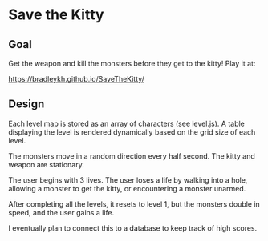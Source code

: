 Save the Kitty
==============

## Goal

Get the weapon and kill the monsters before they get to the kitty! Play it at:

https://bradleykh.github.io/SaveTheKitty/

## Design

Each level map is stored as an array of characters (see level.js). A table displaying the level is rendered dynamically based on the grid size of each level.

The monsters move in a random direction every half second. The kitty and weapon are stationary.

The user begins with 3 lives. The user loses a life by walking into a hole, allowing a monster to get the kitty, or encountering a monster unarmed.

After completing all the levels, it resets to level 1, but the monsters double in speed, and the user gains a life.

I eventually plan to connect this to a database to keep track of high scores.